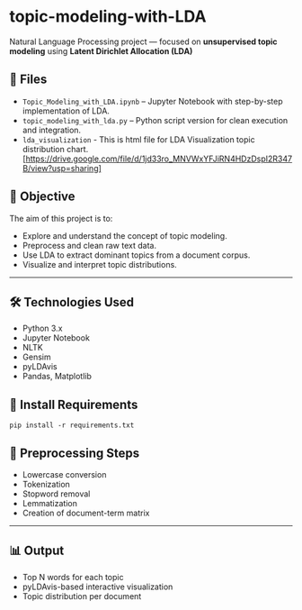 # topic-modeling-with-LDA
Natural Language Processing project — focused on **unsupervised topic modeling** using **Latent Dirichlet Allocation (LDA)**

## 📁 Files

- `Topic_Modeling_with_LDA.ipynb` – Jupyter Notebook with step-by-step implementation of LDA.
- `topic_modeling_with_lda.py` – Python script version for clean execution and integration.
- `lda_visualization` - This is html file for LDA Visualization topic distribution chart.
[https://drive.google.com/file/d/1jd33ro_MNVWxYFJiRN4HDzDspI2R347B/view?usp=sharing]


## 🎯 Objective

The aim of this project is to:
- Explore and understand the concept of topic modeling.
- Preprocess and clean raw text data.
- Use LDA to extract dominant topics from a document corpus.
- Visualize and interpret topic distributions.

---

## 🛠️ Technologies Used
- Python 3.x
- Jupyter Notebook
- NLTK
- Gensim
- pyLDAvis
- Pandas, Matplotlib

## 🚀 Install Requirements
`pip install -r requirements.txt`

## 🧹 Preprocessing Steps
- Lowercase conversion
- Tokenization
- Stopword removal
- Lemmatization
- Creation of document-term matrix

---

## 📊 Output
- Top N words for each topic
- pyLDAvis-based interactive visualization
- Topic distribution per document

